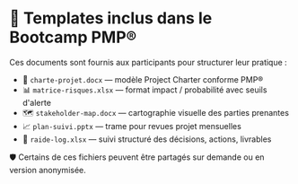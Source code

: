 # 📂 Templates inclus dans le Bootcamp PMP®

Ces documents sont fournis aux participants pour structurer leur pratique :

- 📄 `charte-projet.docx` — modèle Project Charter conforme PMP®
- 📊 `matrice-risques.xlsx` — format impact / probabilité avec seuils d'alerte
- 🗺 `stakeholder-map.docx` — cartographie visuelle des parties prenantes
- 📈 `plan-suivi.pptx` — trame pour revues projet mensuelles
- 📒 `raide-log.xlsx` — suivi structuré des décisions, actions, livrables

🛡 Certains de ces fichiers peuvent être partagés sur demande ou en version anonymisée.
